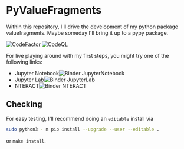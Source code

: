 # PyValueFragments

Within this repository, I'll drive the development of my python package valuefragments. Maybe someday I'll bring it up to a pypy package.

[![CodeFactor](https://www.codefactor.io/repository/github/barry1/pyvaluefragments/badge)](https://www.codefactor.io/repository/github/barry1/pyvaluefragments) [![CodeQL](https://github.com/Barry1/PyValueFragments/actions/workflows/codeql-analysis.yml/badge.svg)](https://github.com/Barry1/PyValueFragments/actions/workflows/codeql-analysis.yml)

For live playing around with my first steps, you might try one of the following links:

* Jupyter Notebook![Binder JupyterNotebook](https://mybinder.org/badge_logo.svg)
* Jupyter Lab![Binder JupyterLab](https://mybinder.org/badge_logo.svg)
* NTERACT![Binder NTERACT](https://mybinder.org/badge_logo.svg)

## Checking

For easy testing, I'll recommend doing an `editable` install via

```bash
sudo python3 - m pip install --upgrade --user --editable .
```

or `make install`.

